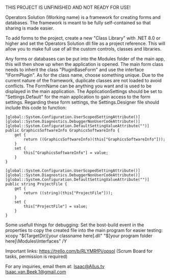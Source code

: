 THIS PROJECT IS UNFINISHED AND NOT READY FOR USE!

Operators Solution (Working name) is a framework for creating forms and databases.
The framework is meant to be fully self-contained so that sharing is made easier.


To add forms to the project, create a new "Class Library" with .NET 8.0 or higher and set the Operators Solution dll file as a project reference.
This will allow you to make full use of all the custom controls, classes and libraries.

Any forms or databases can be put into the Modules folder of the main app, this will then show up when the application is opened.
The main form class needs to inherit the class "PluginBaseForm" and use the interface "IFormPlugin".
As for the class name, choose something unique. Due to the current nature of the framework, duplicate classes are not loaded to avoid conflicts.
The FormName can be anything you want and is used to be displayed in the main application.
The ApplicationSettings should be set to "Settings.Default" for the main application to gain access to the form settings.
Regarding these form settings, the Settings.Designer file should include this code to function:
```
[global::System.Configuration.UserScopedSettingAttribute()]
[global::System.Diagnostics.DebuggerNonUserCodeAttribute()]
[global::System.Configuration.DefaultSettingValueAttribute("")]
public GraphicsSoftwareInfo GraphicsSoftwareInfo {
    get {
        return ((GraphicsSoftwareInfo)(this["GraphicsSoftwareInfo"]));
    }
    set {
        this["GraphicsSoftwareInfo"] = value;
    }
}

[global::System.Configuration.UserScopedSettingAttribute()]
[global::System.Diagnostics.DebuggerNonUserCodeAttribute()]
[global::System.Configuration.DefaultSettingValueAttribute("")]
public string ProjectFile {
    get {
        return ((string)(this["ProjectFile"]));
    }
    set {
        this["ProjectFile"] = value;
    }
}
```

Some usefull things for debugging:
Set the bost-build event in the properties to copy the created file into the main program for easier testing:
xcopy "$(TargetDir)[your classname here].dll" "$[your program folder here]\Modules\Interfaces\" /Y


Important links:
https://trello.com/b/RLYMRfPi/opsol (Scrum Board for tasks, permission is required)

For any inquiries, email them at:
Isaac@Allus.tv
Isaac.van.Beek.1@gmail.com
